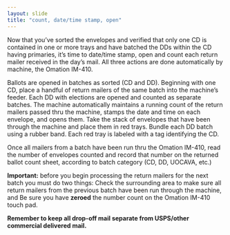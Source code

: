 ```yaml
---
layout: slide
title: "count, date/time stamp, open"
---
```


Now that you’ve sorted the envelopes and verified that only one CD is contained in one or more trays and have batched the DDs within the CD having primaries, it’s time to date/time stamp, open and count each return mailer received in the day’s mail.  All three actions are done automatically by machine, the Omation IM-410.  

Ballots are opened in batches as sorted (CD and DD).  Beginning with one CD, place a handful of return mailers of the same batch into the machine’s feeder. Each DD with elections are opened and counted as separate batches. The machine automatically maintains a running count of the return mailers passed thru the machine, stamps the date and time on each envelope, and opens them.  Take the stack of envelopes that have been through the machine and place them in red trays. Bundle each DD batch using a rubber band. Each red tray is labeled with a tag identifying the CD.  

Once all mailers from a batch have been run thru the Omation IM-410, read the number of envelopes counted and record that number on the returned ballot count sheet, according to batch category (CD, DD, UOCAVA, etc.)

**Important:** before you begin processing the return mailers for the next batch you must do two things: 
Check the surrounding area to make sure all return mailers from the previous batch have been run through the machine, and
Be sure you have **zeroed** the number count on the Omation  IM-410 touch pad.  

**Remember to keep all drop-off mail separate from USPS/other commercial delivered mail.** 
